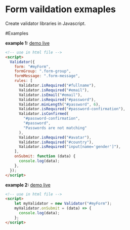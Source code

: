 # Form vaildation exmaples
Create validator libraries in Javascript.

#Examples

__example 1:__ [demo live](https://ngodinhtri.github.io/form_vaildation/example1/index.html)
```html
<!-- use in html file -->
<script>
  Validator({
    form: "#myForm",
    formGroup: ".form-group",
    formMessage: ".form-message",
    rules: [
      Validator.isRequired("#fullname"),
      Validator.isRequired("#email"),
      Validator.isEmail("#email"),
      Validator.isRequired("#password"),
      Validator.minLength("#password", 6),
      Validator.isRequired("#password-confirmation"),
      Validator.isConfirmed(
        "#password-confirmation",
        "#password",
        "Passwords are not matching"
      ),
      Validator.isRequired("#avatar"),
      Validator.isRequired("#country"),
      Validator.isRequired("input[name='gender']"),
    ],
    onSubmit: function (data) {
      console.log(data);
    },
  });
</script>
```    

__example 2:__ [demo live](https://ngodinhtri.github.io/form_vaildation/example2/index.html)
```html
<!-- use in html file -->
<script>
    let myValidator = new Validator("#myForm");
    myValidator.onSubmit = (data) => {
      console.log(data);
    };
</script>
```
      
